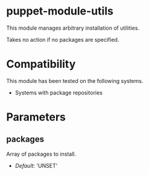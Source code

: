 # puppet-module-utils #

This module manages arbitrary installation of utilities.

Takes no action if no packages are specified.

# Compatibility #

This module has been tested on the following systems.

 * Systems with package repositories

# Parameters #

packages
--------
Array of packages to install.

- *Default*: 'UNSET'

